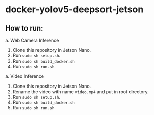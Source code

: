 # docker-yolov5-deepsort-jetson

## How to run:
a. Web Camera Inference
1. Clone this repository in Jetson Nano.
2. Run `sudo sh setup.sh`.
3. Run `sudo sh build_docker.sh`
4. Run `sudo sh run.sh`

a. Video Inference
1. Clone this repository in Jetson Nano.
2. Rename the video with name `video.mp4` and put in root directory.
2. Run `sudo sh setup.sh`.
3. Run `sudo sh build_docker.sh`
4. Run `sudo sh run.sh`